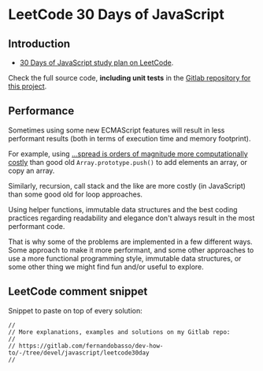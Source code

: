 # LeetCode 30 Days of JavaScript

## Introduction

- [30 Days of JavaScript study plan on LeetCode](https://leetcode.com/studyplan/30-days-of-javascript/).

Check the full source code, **including unit tests** in the [Gitlab repository for this project](https://gitlab.com/devhowto/dev-how-to/-/tree/main/src/javascript/leetcode30day/src).

## Performance

Sometimes using some new ECMAScript features will result in less performant results (both in terms of execution time and memory footprint).

For example, using [...spread is orders of magnitude more computationally costly](../performance.md) than good old `Array.prototype.push()` to add elements an array, or copy an array.

Similarly, recursion, call stack and the like are more costly (in JavaScript) than some good old for loop approaches.

Using helper functions, immutable data structures and the best coding practices regarding readability and elegance don't always result in the most performant code.

That is why some of the problems are implemented in a few different ways.
Some approach to make it more performant, and some other approaches to use a more functional programming style, immutable data structures, or some other thing we might find fun and/or useful to explore.

## LeetCode comment snippet

Snippet to paste on top of every solution:

```text
//
// More explanations, examples and solutions on my Gitlab repo:
//
// https://gitlab.com/fernandobasso/dev-how-to/-/tree/devel/javascript/leetcode30day
//
```
